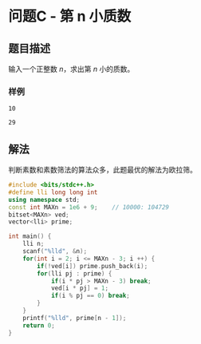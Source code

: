 # 问题C - 第 n 小质数

## 题目描述

输入一个正整数 $n$，求出第 $n$ 小的质数。

### 样例

<div class="grid" markdown>

```text
10
```

```text
29
```

</div>

## 解法

判断素数和素数筛法的算法众多，此题最优的解法为欧拉筛。

```cpp
#include <bits/stdc++.h>
#define lli long long int
using namespace std;
const int MAXn = 1e6 + 9;    // 10000: 104729
bitset<MAXn> ved;
vector<lli> prime;

int main() {
	lli n;
	scanf("%lld", &n);
	for(int i = 2; i <= MAXn - 3; i ++) {
		if(!ved[i]) prime.push_back(i);
		for(lli pj : prime) {
			if(i * pj > MAXn - 3) break;
			ved[i * pj] = 1;
			if(i % pj == 0) break;
		}
	}
	printf("%lld", prime[n - 1]);
	return 0;
}
```
